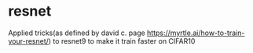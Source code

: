 # resnet

Applied tricks(as defined by david c. page https://myrtle.ai/how-to-train-your-resnet/) to resnet9 to make it train faster on CIFAR10
